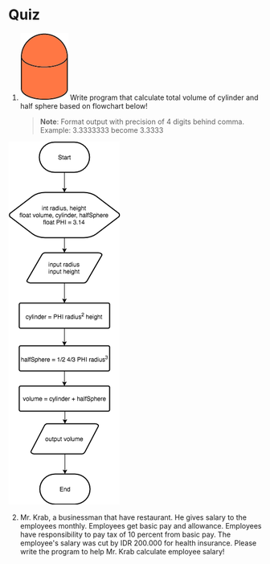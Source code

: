 # Quiz

1. ![Flowchart](./images/04/hemisphere.png) Write program that calculate total
   volume of cylinder and half sphere based on flowchart below!

   > **Note**: Format output with precision of 4 digits behind comma. Example:
   > 3.3333333 become 3.3333

  ![Flowchart](./images/04/quiz.png)

2. Mr. Krab, a businessman that have restaurant. He gives salary to the
   employees monthly. Employees get basic pay and allowance. Employees have
   responsibility to pay tax of 10 percent from basic pay. The employee's salary
   was cut by IDR 200.000 for health insurance. Please write the program to help
   Mr. Krab calculate employee salary!

